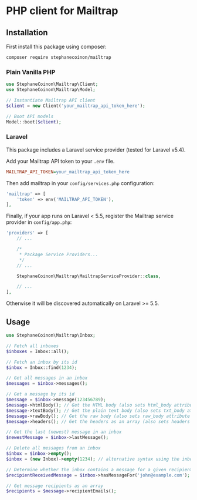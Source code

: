 # PHP client for Mailtrap

## Installation

First install this package using composer:

```composer require stephanecoinon/mailtrap```

### Plain Vanilla PHP

```php
use StephaneCoinon\Mailtrap\Client;
use StephaneCoinon\Mailtrap\Model;

// Instantiate Mailtrap API client
$client = new Client('your_mailtrap_api_token_here');

// Boot API models
Model::boot($client);
```

### Laravel

This package includes a Laravel service provider (tested for Laravel v5.4).

Add your Mailtrap API token to your ```.env``` file.

```ini
MAILTRAP_API_TOKEN=your_mailtrap_api_token_here
```

Then add mailtrap in your ```config/services.php``` configuration:

```php
'mailtrap' => [
    'token' => env('MAILTRAP_API_TOKEN'),
],
```

Finally, if your app runs on Laravel < 5.5, register the Mailtrap service provider in ```config/app.php```:

```php
'providers' => [
    // ...

    /*
     * Package Service Providers...
     */
    // ...

    StephaneCoinon\Mailtrap\MailtrapServiceProvider::class,

    // ...
],
```

Otherwise it will be discovered automatically on Laravel >= 5.5.

## Usage

```php
use StephaneCoinon\Mailtrap\Inbox;

// Fetch all inboxes
$inboxes = Inbox::all();

// Fetch an inbox by its id
$inbox = Inbox::find(1234);

// Get all messages in an inbox
$messages = $inbox->messages();

// Get a message by its id
$message = $inbox->message(123456789);
$message->htmlBody(); // Get the HTML body (also sets html_body attribute on the message)
$message->textBody(); // Get the plain text body (also sets txt_body attribute on the message)
$message->rawBody(); // Get the raw body (also sets raw_body attribute on the message)
$message->headers(); // Get the headers as an array (also sets headers attribute on the message)

// Get the last (newest) message in an inbox
$newestMessage = $inbox->lastMessage();

// Delete all messages from an inbox
$inbox = $inbox->empty();
$inbox = (new Inbox)->empty(1234); // alternative syntax using the inbox id

// Determine whether the inbox contains a message for a given recipient e-mail
$recipientReceivedMessage = $inbox->hasMessageFor('john@example.com');

// Get message recipients as an array
$recipients = $message->recipientEmails();
```
